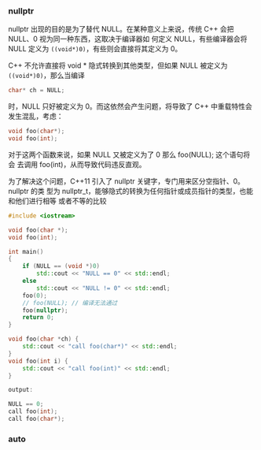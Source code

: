 ### nullptr

nullptr 出现的目的是为了替代 NULL。在某种意义上来说，传统 C++ 会把 NULL、0 视为同一种东西，这取决于编译器如
何定义 NULL，有些编译器会将 NULL 定义为 `((void*)0)`，有些则会直接将其定义为 0。

C++ 不允许直接将 void * 隐式转换到其他类型，但如果 NULL 被定义为 `((void*)0)`，那么当编译

```cpp
char* ch = NULL;
```
时，NULL 只好被定义为 0。而这依然会产生问题，将导致了 C++ 中重载特性会发生混乱，考虑：

```cpp
void foo(char*);
void foo(int);
```

对于这两个函数来说，如果 NULL 又被定义为了 0 那么 foo(NULL); 这个语句将会
去调用 foo(int)，从而导致代码违反直观。

为了解决这个问题，C++11 引入了 nullptr 关键字，专门用来区分空指针、0。nullptr 的类
型为 nullptr_t，能够隐式的转换为任何指针或成员指针的类型，也能和他们进行相等
或者不等的比较

```cpp
#include <iostream>

void foo(char *);
void foo(int);

int main()
{
    if (NULL == (void *)0)
        std::cout << "NULL == 0" << std::endl;
    else
        std::cout << "NULL != 0" << std::endl;
    foo(0);
    // foo(NULL); // 编译无法通过
    foo(nullptr);
    return 0;                    
}

void foo(char *ch) {
    std::cout << "call foo(char*)" << std::endl;    
}
void foo(int i) {
    std::cout << "call foo(int)" << std::endl;    
}

output:

NULL == 0;
call foo(int);
call foo(char*);
```

### auto


